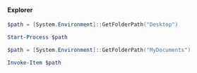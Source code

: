 #### Explorer

```powershell
$path = [System.Environment]::GetFolderPath("Desktop")

Start-Process $path
```

```powershell
$path = [System.Environment]::GetFolderPath("MyDocuments")

Invoke-Item $path
```
